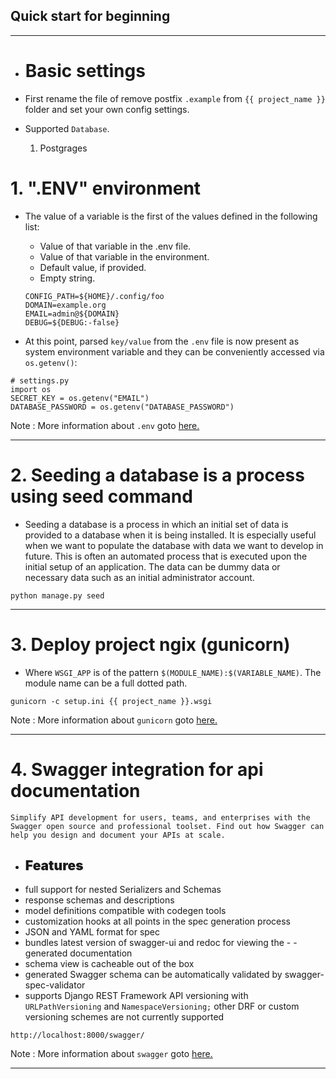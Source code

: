 ## Quick start for beginning

---

- # Basic settings

- First rename the file of remove postfix `.example` from `{{ project_name }}` folder and set your own config settings.

- Supported `Database`.
    1. Postgrages

# 1. ".ENV" environment

- The value of a variable is the first of the values defined in the following list:
    - Value of that variable in the .env file.
    - Value of that variable in the environment.
    - Default value, if provided.
    - Empty string.

    ``` shell
    CONFIG_PATH=${HOME}/.config/foo
    DOMAIN=example.org
    EMAIL=admin@${DOMAIN}
    DEBUG=${DEBUG:-false}
    ```

- At this point, parsed `key/value` from the `.env` file is now present as system environment variable and they can be conveniently accessed via `os.getenv()`:

``` shell
# settings.py
import os
SECRET_KEY = os.getenv("EMAIL")
DATABASE_PASSWORD = os.getenv("DATABASE_PASSWORD")
```

Note :  More information about `.env` goto [here.](https://github.com/theskumar/python-dotenv)

---

# 2. Seeding a database is a process using seed command

 - Seeding a database is a process in which an initial set of data is provided to a database when it is being installed. It is especially useful when we want to populate the database with data we want to develop in future. This is often an automated process that is executed upon the initial setup of an application. The data can be dummy data or necessary data such as an initial administrator account.
 
```shell
python manage.py seed
```
---

# 3. Deploy project ngix (gunicorn)

- Where `WSGI_APP` is of the pattern `$(MODULE_NAME):$(VARIABLE_NAME)`. The module name can be a full dotted path. 

```shell
gunicorn -c setup.ini {{ project_name }}.wsgi
```
Note :  More information about `gunicorn` goto [here.](https://docs.gunicorn.org/en/latest/index.html)

---

# 4. Swagger integration for api documentation

 ```Simplify API development for users, teams, and enterprises with the Swagger open source and professional toolset. Find out how Swagger can help you design and document your APIs at scale.```

- ## <span style="font-weight:bolder;">Features</span>
- full support for nested Serializers and Schemas
- response schemas and descriptions
- model definitions compatible with codegen tools
- customization hooks at all points in the spec generation process
- JSON and YAML format for spec
- bundles latest version of swagger-ui and redoc for viewing the - - generated documentation
- schema view is cacheable out of the box
- generated Swagger schema can be automatically validated by swagger-spec-validator
- supports Django REST Framework API versioning with `URLPathVersioning` and `NamespaceVersioning;` other DRF or custom versioning schemes are not currently supported

```shell
http://localhost:8000/swagger/
```
Note :  More information about `swagger` goto [here.](https://drf-yasg.readthedocs.io/en/stable/)

---
